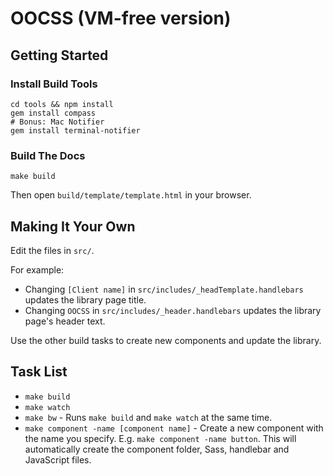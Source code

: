 # OOCSS (VM-free version)

## Getting Started

### Install Build Tools

```
cd tools && npm install
gem install compass
# Bonus: Mac Notifier
gem install terminal-notifier
```

### Build The Docs

```
make build
```

Then open `build/template/template.html` in your browser.

## Making It Your Own

Edit the files in `src/`.

For example:

- Changing `[Client name]` in `src/includes/_headTemplate.handlebars` updates the library page title.
- Changing `OOCSS` in `src/includes/_header.handlebars` updates the library page's header text.

Use the other build tasks to create new components and update the library.

## Task List

- `make build`
- `make watch`
- `make bw` - Runs `make build` and `make watch` at the same time.
- `make component -name [component name]` - Create a new component with the
  name you specify. E.g. `make component -name button`. This will
  automatically create the component folder, Sass, handlebar and JavaScript
  files.
